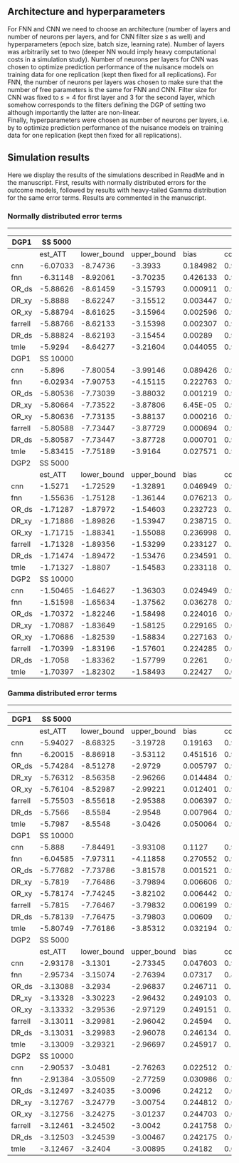 Architecture and hyperparameters
----------

For FNN and CNN we need to choose an architecture (number of layers and number of neurons per layers, and for CNN filter size $s$ as well) and hyperparameters (epoch size, batch size, learning rate). Number of layers was arbitrarily set to two (deeper NN would imply heavy computational costs in a simulation study). Number of neurons per layers for CNN was chosen to optimize prediction performance of the nuisance models on training data for one replication (kept then fixed for all replications). For FNN, the number of neurons per layers was chosen to make sure that the number of free parameters is the same for FNN and CNN. Filter size for CNN was fixed to $s=4$ for first layer and 3 for the second layer, which somehow corresponds to the filters defining the DGP of setting two although importantly the latter are non-linear.  
Finally, hyperparameters were chosen as number of neurons per layers, i.e. by to optimize prediction performance of the nuisance models on training data for one replication (kept then fixed for all replications).



Simulation results
----------

Here we display the results of the simulations described in ReadMe and in the manuscript. First, results with normally distributed errors for the outcome models, followed by results with heavy-tailed Gamma distribution for the same error terms. Results are commented in the manuscript.

### Normally distributed error terms
----

| DGP1    | SS 5000   |             |             |          |          |              |          |
| ------- | --------- | ----------- | ----------- | -------- | -------- | ------------ | -------- |
|         | est_ATT   | lower_bound | upper_bound | bias     | coverage | montCarlo_sd | Mean_SD  |
| cnn     | \-6.07033 | \-8.74736   | \-3.3933    | 0.184982 | 0.947    | 1.378719     | 1.365855 |
| fnn     | \-6.31148 | \-8.92061   | \-3.70235   | 0.426133 | 0.94     | 1.353171     | 1.331214 |
| OR_ds   | \-5.88626 | \-8.61459   | \-3.15793   | 0.000911 | 0.947    | 1.403742     | 1.392029 |
| DR_xy   | \-5.8888  | \-8.62247   | \-3.15512   | 0.003447 | 0.947    | 1.40511      | 1.394758 |
| OR_xy   | \-5.88794 | \-8.61625   | \-3.15964   | 0.002596 | 0.947    | 1.404614     | 1.392018 |
| farrell | \-5.88766 | \-8.62133   | \-3.15398   | 0.002307 | 0.948    | 1.403854     | 1.394758 |
| DR_ds   | \-5.88824 | \-8.62193   | \-3.15454   | 0.00289  | 0.948    | 1.404323     | 1.394768 |
| tmle    | \-5.9294  | \-8.64277   | \-3.21604   | 0.044055 | 0.944    | 1.39612      | 1.384396 |
| DGP1    | SS 10000  |             |             |          |          |              |          |
| cnn     | \-5.896   | \-7.80054   | \-3.99146   | 0.089426 | 0.958    | 0.971114     | 0.971723 |
| fnn     | \-6.02934 | \-7.90753   | \-4.15115   | 0.222763 | 0.949    | 0.960799     | 0.958279 |
| OR_ds   | \-5.80536 | \-7.73039   | \-3.88032   | 0.001219 | 0.955    | 0.980653     | 0.982178 |
| DR_xy   | \-5.80664 | \-7.73522   | \-3.87806   | 6.45E-05 | 0.955    | 0.981272     | 0.983987 |
| OR_xy   | \-5.80636 | \-7.73135   | \-3.88137   | 0.000216 | 0.955    | 0.981023     | 0.982157 |
| farrell | \-5.80588 | \-7.73447   | \-3.87729   | 0.000694 | 0.955    | 0.980953     | 0.983993 |
| DR_ds   | \-5.80587 | \-7.73447   | \-3.87728   | 0.000701 | 0.955    | 0.980973     | 0.983995 |
| tmle    | \-5.83415 | \-7.75189   | \-3.9164    | 0.027571 | 0.957    | 0.980767     | 0.97846  |
| DGP2    | SS 5000   |             |             |          |          |              |          |
|         | est_ATT   | lower_bound | upper_bound | bias     | coverage | montCarlo_sd | Mean_SD  |
| cnn     | \-1.5271  | \-1.72529   | \-1.32891   | 0.046949 | 0.937    | 0.09383      | 0.101118 |
| fnn     | \-1.55636 | \-1.75128   | \-1.36144   | 0.076213 | 0.89     | 0.094887     | 0.09945  |
| OR_ds   | \-1.71287 | \-1.87972   | \-1.54603   | 0.232723 | 0.206    | 0.082722     | 0.085127 |
| DR_xy   | \-1.71886 | \-1.89826   | \-1.53947   | 0.238715 | 0.225    | 0.081974     | 0.091529 |
| OR_xy   | \-1.71715 | \-1.88341   | \-1.55088   | 0.236998 | 0.182    | 0.082289     | 0.08483  |
| farrell | \-1.71328 | \-1.89356   | \-1.53299   | 0.233127 | 0.26     | 0.082675     | 0.091985 |
| DR_ds   | \-1.71474 | \-1.89472   | \-1.53476   | 0.234591 | 0.25     | 0.082568     | 0.091829 |
| tmle    | \-1.71327 | \-1.8807    | \-1.54583   | 0.233118 | 0.204    | 0.08286      | 0.085428 |
| DGP2    | SS 10000  |             |             |          |          |              |          |
| cnn     | \-1.50465 | \-1.64627   | \-1.36303   | 0.024949 | 0.945    | 0.070034     | 0.072255 |
| fnn     | \-1.51598 | \-1.65634   | \-1.37562   | 0.036278 | 0.928    | 0.070095     | 0.071613 |
| OR_ds   | \-1.70372 | \-1.82246   | \-1.58498   | 0.224016 | 0.04     | 0.061793     | 0.060582 |
| DR_xy   | \-1.70887 | \-1.83649   | \-1.58125   | 0.229165 | 0.044    | 0.061058     | 0.065114 |
| OR_xy   | \-1.70686 | \-1.82539   | \-1.58834   | 0.227163 | 0.037    | 0.061493     | 0.060474 |
| farrell | \-1.70399 | \-1.83196   | \-1.57601   | 0.224285 | 0.054    | 0.061758     | 0.065293 |
| DR_ds   | \-1.7058  | \-1.83362   | \-1.57799   | 0.2261   | 0.045    | 0.061453     | 0.065213 |
| tmle    | \-1.70397 | \-1.82302   | \-1.58493   | 0.22427  | 0.041    | 0.061736     | 0.060738 |

### Gamma distributed error terms
----
| DGP1    | SS 5000   |             |             |          |          |              |          |
| ------- | --------- | ----------- | ----------- | -------- | -------- | ------------ | -------- |
|         | est_ATT   | lower_bound | upper_bound | bias     | coverage | montCarlo_sd | Mean_SD  |
| cnn     | \-5.94027 | \-8.68325   | \-3.19728   | 0.19163  | 0.952    | 1.357459     | 1.399506 |
| fnn     | \-6.20015 | \-8.86918   | \-3.53112   | 0.451516 | 0.944    | 1.324664     | 1.361774 |
| OR_ds   | \-5.74284 | \-8.51278   | \-2.9729    | 0.005797 | 0.962    | 1.380977     | 1.413261 |
| DR_xy   | \-5.76312 | \-8.56358   | \-2.96266   | 0.014484 | 0.965    | 1.381555     | 1.42883  |
| OR_xy   | \-5.76104 | \-8.52987   | \-2.99221   | 0.012401 | 0.962    | 1.382306     | 1.412695 |
| farrell | \-5.75503 | \-8.55618   | \-2.95388   | 0.006397 | 0.966    | 1.380812     | 1.429184 |
| DR_ds   | \-5.7566  | \-8.5584    | \-2.9548    | 0.007964 | 0.964    | 1.38076      | 1.429517 |
| tmle    | \-5.7987  | \-8.5548    | \-3.0426    | 0.050064 | 0.963    | 1.368193     | 1.406199 |
| DGP1    | SS 10000  |             |             |          |          |              |          |
| cnn     | \-5.888   | \-7.84491   | \-3.93108   | 0.1127   | 0.94     | 1.009305     | 0.998446 |
| fnn     | \-6.04585 | \-7.97311   | \-4.11858   | 0.270552 | 0.936    | 0.988616     | 0.983317 |
| OR_ds   | \-5.77682 | \-7.73786   | \-3.81578   | 0.001521 | 0.94     | 1.020658     | 1.00055  |
| DR_xy   | \-5.7819  | \-7.76486   | \-3.79894   | 0.006606 | 0.944    | 1.020083     | 1.011733 |
| OR_xy   | \-5.78174 | \-7.74245   | \-3.82102   | 0.006442 | 0.94     | 1.019874     | 1.000383 |
| farrell | \-5.7815  | \-7.76467   | \-3.79832   | 0.006199 | 0.941    | 1.020483     | 1.011844 |
| DR_ds   | \-5.78139 | \-7.76475   | \-3.79803   | 0.00609  | 0.941    | 1.020473     | 1.011938 |
| tmle    | \-5.80749 | \-7.76186   | \-3.85312   | 0.032194 | 0.934    | 1.023058     | 0.997148 |
| DGP2    | SS 5000   |             |             |          |          |              |          |
|         | est_ATT   | lower_bound | upper_bound | bias     | coverage | montCarlo_sd | Mean_SD  |
| cnn     | \-2.93178 | \-3.1301    | \-2.73345   | 0.047603 | 0.936    | 0.097309     | 0.101188 |
| fnn     | \-2.95734 | \-3.15074   | \-2.76394   | 0.07317  | 0.891    | 0.096676     | 0.098675 |
| OR_ds   | \-3.13088 | \-3.2934    | \-2.96837   | 0.246711 | 0.159    | 0.082904     | 0.082918 |
| DR_xy   | \-3.13328 | \-3.30223   | \-2.96432   | 0.249103 | 0.164    | 0.082468     | 0.086201 |
| OR_xy   | \-3.13332 | \-3.29536   | \-2.97129   | 0.249151 | 0.145    | 0.082274     | 0.082674 |
| farrell | \-3.13011 | \-3.29981   | \-2.96042   | 0.24594  | 0.181    | 0.083138     | 0.086581 |
| DR_ds   | \-3.13031 | \-3.29983   | \-2.96078   | 0.246134 | 0.178    | 0.083093     | 0.086494 |
| tmle    | \-3.13009 | \-3.29321   | \-2.96697   | 0.245917 | 0.161    | 0.083118     | 0.083224 |
| DGP2    | SS 10000  |             |             |          |          |              |          |
| cnn     | \-2.90537 | \-3.0481    | \-2.76263   | 0.022512 | 0.945    | 0.071362     | 0.072826 |
| fnn     | \-2.91384 | \-3.05509   | \-2.77259   | 0.030986 | 0.924    | 0.071389     | 0.072065 |
| OR_ds   | \-3.12497 | \-3.24035   | \-3.0096    | 0.24212  | 0.012    | 0.05954      | 0.058866 |
| DR_xy   | \-3.12767 | \-3.24779   | \-3.00754   | 0.244812 | 0.014    | 0.059416     | 0.061291 |
| OR_xy   | \-3.12756 | \-3.24275   | \-3.01237   | 0.244703 | 0.008    | 0.059314     | 0.058771 |
| farrell | \-3.12461 | \-3.24502   | \-3.0042    | 0.241758 | 0.018    | 0.05973      | 0.061434 |
| DR_ds   | \-3.12503 | \-3.24539   | \-3.00467   | 0.242175 | 0.018    | 0.059587     | 0.06141  |
| tmle    | \-3.12467 | \-3.2404    | \-3.00895   | 0.24182  | 0.012    | 0.059778     | 0.059044 |
